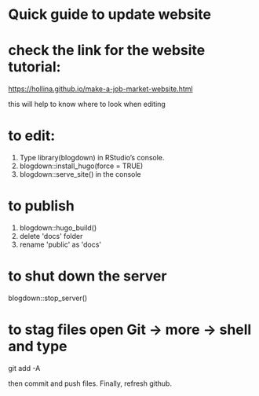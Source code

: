 # Quick guide to update website

# check the link for the website tutorial:
https://hollina.github.io/make-a-job-market-website.html

this will help to know where to look when editing 

# to edit:
1. Type library(blogdown) in RStudio’s console.
2. blogdown::install_hugo(force = TRUE)
3. blogdown::serve_site() in the console

# to publish 
1. blogdown::hugo_build()
2. delete 'docs' folder
3. rename 'public' as 'docs'

# to shut down the server 
blogdown::stop_server()


# to stag files open Git -> more -> shell and type
git add -A

then commit and push files. Finally, refresh github.